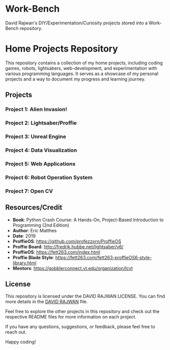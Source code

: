 # Work-Bench
David Rajwan's DIY/Experimentation/Curiosity projects stored into a Work-Bench repository. 

# Home Projects Repository

This repository contains a collection of my home projects, including coding games, robots, lightsabers, web-development, and experimentation with various programming languages. It serves as a showcase of my personal projects and a way to document my progress and learning journey.

## Projects

### Project 1: Alien Invasion!
### Project 2: Lightsaber/Proffie
### Project 3: Unreal Engine
### Project 4: Data Visualization
### Project 5: Web Applications
### Project 6: Robot Operation System 
### Project 7: Open CV

## Resources/Credit

- **Book**: Python Crash Course: A Hands-On, Project-Based Introduction to Programming (2nd Edition)
- **Author**: Eric Matthes
- **Date**: 2019 <br />
- **ProffieOS**: https://github.com/profezzorn/ProffieOS
- **Proffie Board**: http://fredrik.hubbe.net/lightsaber/v6/
- **ProffieOS**: https://fett263.com/index.html
- **Proffie Blade Style**: https://fett263.com/fett263-proffieOS6-style-library.html
- **Mentors**: https://gobblerconnect.vt.edu/organization/lcvt

## License

This repository is licensed under the DAVID RAJWAN LICENSE. You can find more details in the [DAVID RAJWAN](DR) file.

Feel free to explore the other projects in this repository and check out the respective README files for more information on each project.

If you have any questions, suggestions, or feedback, please feel free to reach out.

Happy coding!




